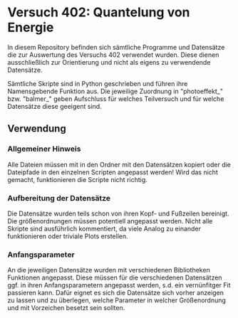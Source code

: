 # Versuch 402: Quantelung von Energie
In diesem Repository befinden sich sämtliche Programme und Datensätze die zur Auswertung des Versuchs 402 verwendet wurden.
Diese dienen ausschließlich zur Orientierung und nicht als eigens zu verwendende Datensätze.


Sämtliche Skripte sind in Python geschrieben und führen ihre Namensgebende Funktion aus. Die jeweilige Zuordnung in "photoeffekt_" bzw.
"balmer_" geben Aufschluss für welches Teilversuch und für welche Datensätze diese geeigent sind.

## Verwendung
### Allgemeiner Hinweis
Alle Dateien müssen mit in den Ordner mit den Datensätzen kopiert oder die Dateipfade in den einzelnen Scripten angepasst werden! Wird das nicht gemacht, funktionieren die Scripte nicht richtig.

### Aufbereitung der Datensätze
Die Datensätze wurden teils schon von ihren Kopf- und Fußzeilen bereinigt. Die größenordnungen müssen potentiell angepasst werden.
Nicht alle Skripte sind ausführlich kommentiert, da viele Analog zu einander funktionieren oder triviale Plots erstellen.

### Anfangsparameter
An die jeweiligen Datensätze wurden mit verschiedenen Bibliotheken Funktionen angepasst. Diese müssen für die verschiedenen Datensätzen
ggf. in ihren Anfangsparametern angepasst werden, s.d. ein vernünfitger Fit passieren kann. Dafür eignet es sich die Datensätze sich vorher
anzeigen zu lassen und zu überlegen, welche Parameter in welcher Größenordnung und mit Vorzeichen besetzt sein sollten.
